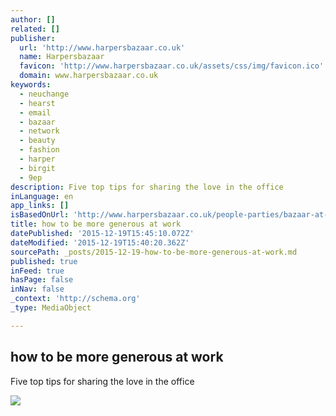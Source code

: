 ```yaml
---
author: []
related: []
publisher:
  url: 'http://www.harpersbazaar.co.uk'
  name: Harpersbazaar
  favicon: 'http://www.harpersbazaar.co.uk/assets/css/img/favicon.ico'
  domain: www.harpersbazaar.co.uk
keywords:
  - neuchange
  - hearst
  - email
  - bazaar
  - network
  - beauty
  - fashion
  - harper
  - birgit
  - 9ep
description: Five top tips for sharing the love in the office
inLanguage: en
app_links: []
isBasedOnUrl: 'http://www.harpersbazaar.co.uk/people-parties/bazaar-at-work/how-to-be-more-generous-at-work'
title: how to be more generous at work
datePublished: '2015-12-19T15:45:10.072Z'
dateModified: '2015-12-19T15:40:20.362Z'
sourcePath: _posts/2015-12-19-how-to-be-more-generous-at-work.md
published: true
inFeed: true
hasPage: false
inNav: false
_context: 'http://schema.org'
_type: MediaObject

---
```

<article style=""><h1>how to be more generous at work</h1><p>Five top tips for sharing the love in the office</p><img src="http://assets-prod.harpersbazaar.co.uk/culture-and-news/news/Generous-Square.jpg" /></article>